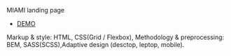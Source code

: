 MIAMI landing page
- [DEMO](https://Volodymyr1806.github.io/Project-landing-Miami/)


Markup & style: HTML, CSS(Grid / Flexbox), Methodology & preprocessing: BEM, SASS(SCSS),Adaptive design (desctop, leptop, mobile).
